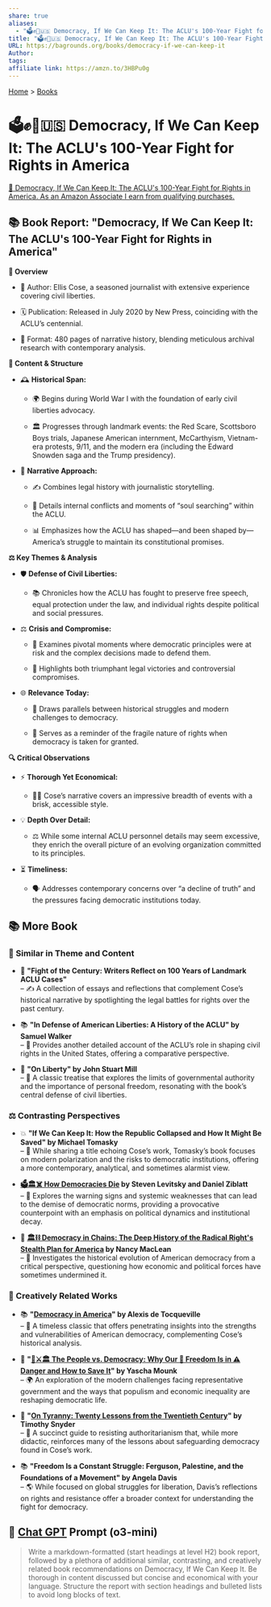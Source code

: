 ```yaml
---
share: true
aliases:
  - "🗳️✊🤺🇺🇸 Democracy, If We Can Keep It: The ACLU's 100-Year Fight for Rights in America"
title: "🗳️✊🤺🇺🇸 Democracy, If We Can Keep It: The ACLU's 100-Year Fight for Rights in America"
URL: https://bagrounds.org/books/democracy-if-we-can-keep-it
Author: 
tags: 
affiliate link: https://amzn.to/3HBPu0g
---
```

[Home](../index.md) > [Books](./index.md)  
# 🗳️✊🤺🇺🇸 Democracy, If We Can Keep It: The ACLU's 100-Year Fight for Rights in America  
[🛒 Democracy, If We Can Keep It: The ACLU's 100-Year Fight for Rights in America. As an Amazon Associate I earn from qualifying purchases.](https://amzn.to/3HBPu0g)  
  
## 📚 Book Report: "Democracy, If We Can Keep It: The ACLU's 100-Year Fight for Rights in America"  
**🔎 Overview**  
- 📖 Author: Ellis Cose, a seasoned journalist with extensive experience covering civil liberties.  
  
- 🗓️ Publication: Released in July 2020 by New Press, coinciding with the ACLU’s centennial.  
  
- 📏 Format: 480 pages of narrative history, blending meticulous archival research with contemporary analysis.  
  
**📜 Content & Structure**  
- 🕰️ **Historical Span:**  
    - 🌍 Begins during World War I with the foundation of early civil liberties advocacy.  
  
    - 🏛️ Progresses through landmark events: the Red Scare, Scottsboro Boys trials, Japanese American internment, McCarthyism, Vietnam-era protests, 9/11, and the modern era (including the Edward Snowden saga and the Trump presidency).  
  
- 📝 **Narrative Approach:**  
    - ✍️ Combines legal history with journalistic storytelling.  
  
    - 🧠 Details internal conflicts and moments of “soul searching” within the ACLU.  
  
    - 📊 Emphasizes how the ACLU has shaped—and been shaped by—America’s struggle to maintain its constitutional promises.  
  
**⚖️ Key Themes & Analysis**  
- 🛡️ **Defense of Civil Liberties:**  
    - 📚 Chronicles how the ACLU has fought to preserve free speech, equal protection under the law, and individual rights despite political and social pressures.  
  
- ⚖️ **Crisis and Compromise:**  
    - 📖 Examines pivotal moments where democratic principles were at risk and the complex decisions made to defend them.  
  
    - 🔄 Highlights both triumphant legal victories and controversial compromises.  
  
- 🌐 **Relevance Today:**  
    - 🔄 Draws parallels between historical struggles and modern challenges to democracy.  
  
    - 🛑 Serves as a reminder of the fragile nature of rights when democracy is taken for granted.  
  
**🔍 Critical Observations**  
- ⚡ **Thorough Yet Economical:**  
    - 🏃‍♂️ Cose’s narrative covers an impressive breadth of events with a brisk, accessible style.  
  
- 💡 **Depth Over Detail:**  
    - ⚖️ While some internal ACLU personnel details may seem excessive, they enrich the overall picture of an evolving organization committed to its principles.  
  
- ⏳ **Timeliness:**  
    - 🗣️ Addresses contemporary concerns over “a decline of truth” and the pressures facing democratic institutions today.  
  
## 📚 More Book  
### 🔄 Similar in Theme and Content  
- 📖 **"Fight of the Century: Writers Reflect on 100 Years of Landmark ACLU Cases"**  
    – ✍️ A collection of essays and reflections that complement Cose’s historical narrative by spotlighting the legal battles for rights over the past century.  
  
- 📚 **"In Defense of American Liberties: A History of the ACLU" by Samuel Walker**  
    – 📅 Provides another detailed account of the ACLU’s role in shaping civil rights in the United States, offering a comparative perspective.  
  
- 📜 **"On Liberty" by John Stuart Mill**  
    – 📖 A classic treatise that explores the limits of governmental authority and the importance of personal freedom, resonating with the book’s central defense of civil liberties.  
  
### ⚖️ Contrasting Perspectives  
  
- 💥 **"If We Can Keep It: How the Republic Collapsed and How It Might Be Saved" by Michael Tomasky**  
    – 📘 While sharing a title echoing Cose’s work, Tomasky’s book focuses on modern polarization and the risks to democratic institutions, offering a more contemporary, analytical, and sometimes alarmist view.  
  
- **[🗳️🏛️☠️ How Democracies Die](./how-democracies-die.md) by Steven Levitsky and Daniel Ziblatt**  
    – 🛑 Explores the warning signs and systemic weaknesses that can lead to the demise of democratic norms, providing a provocative counterpoint with an emphasis on political dynamics and institutional decay.  
  
- 🚨 **[🏛️⛓️ Democracy in Chains: The Deep History of the Radical Right's Stealth Plan for America](./democracy-in-chains-the-deep-history-of-the-radical-rights-stealth-plan-for-america.md) by Nancy MacLean**  
    – 📖 Investigates the historical evolution of American democracy from a critical perspective, questioning how economic and political forces have sometimes undermined it.  
  
### 🎨 Creatively Related Works  
  
- 📚 **"[Democracy in America](./democracy-in-america.md)" by Alexis de Tocqueville**  
    – 📖 A timeless classic that offers penetrating insights into the strengths and vulnerabilities of American democracy, complementing Cose’s historical analysis.  
  
- 📘 **"[👥⚔️🏛️ The People vs. Democracy: Why Our 🗽 Freedom Is in ⚠️ Danger and How to Save It](./the-people-vs-democracy.md)" by Yascha Mounk**  
    – 🌍 An exploration of the modern challenges facing representative government and the ways that populism and economic inequality are reshaping democratic life.  
  
- 📖 **"[On Tyranny: Twenty Lessons from the Twentieth Century](./on-tyranny.md)" by Timothy Snyder**  
    – 📘 A succinct guide to resisting authoritarianism that, while more didactic, reinforces many of the lessons about safeguarding democracy found in Cose’s work.  
  
- 📚 **"Freedom Is a Constant Struggle: Ferguson, Palestine, and the Foundations of a Movement" by Angela Davis**  
    – 🌎 While focused on global struggles for liberation, Davis’s reflections on rights and resistance offer a broader context for understanding the fight for democracy.  
  
## 💬 [Chat GPT](https://chat.com) Prompt (o3-mini)  
> Write a markdown-formatted (start headings at level H2) book report, followed by a plethora of additional similar, contrasting, and creatively related book recommendations on Democracy, If We Can Keep It. Be thorough in content discussed but concise and economical with your language. Structure the report with section headings and bulleted lists to avoid long blocks of text.